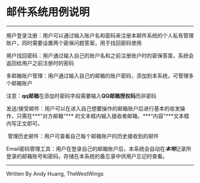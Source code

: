 # 邮件系统用例说明

---

​	用户登录注册：用户可以通过输入账户名和密码来注册本邮件系统的个人私有管理账户，同时需要设置两个密保问题答案，用于找回密码使用

​	用户找回密码：用户通过输入自己的账户名和之前注册账户时的密保答案，系统会返回给用户之前注册时的密码

​	多邮箱账户管理：用户通过输入自己的邮箱的账户密码，添加到本系统，可管理多个邮箱账户

注意：**qq邮箱**在添加时密码字段需要输入**QQ邮箱授权码**而非密码

​	发送/接受邮件：用户可以在进入自己想要操作的邮箱账户后进行基本的收发操作，只需在***"对方邮箱"*** 的文本框内输入接收者邮箱，***“内容”***文本框内写正文即可。

​	管理历史邮件：用户可查看自己每个邮箱账户的历史接收到的邮件

​	Email密码管理工具：用户在登录自己的邮箱账户后，本系统会自动在***本地***记录所登录的邮箱账号和密码，存储在本系统的备忘录中供用户忘记时查看。

---

Written By Andy Huang, TheWestWings